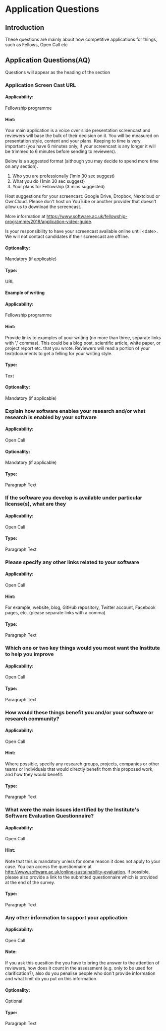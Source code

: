 # Application Questions

## Introduction
These questions are mainly about how competitive applications for things, such as Fellows, Open Call etc

## Application Questions(AQ)
Questions will appear as the heading of the section

### Application Screen Cast URL

#### Applicability:
Fellowship programme

#### Hint:

Your main application is a voice over slide presentation screencast and reviewers will base the bulk of their decision on it. You will be measured on presentation style, content and your plans. Keeping to time is very important (you have 6 minutes only, if your screencast is any longer it will be trimmed to 6 minutes before sending to reviewers). 

Below is a suggested format (although you may decide to spend more time on any section).
 
1) Who you are professionally (1min 30 sec suggest)
2) What you do (1min 30 sec suggest)
3) Your plans for Fellowship (3 mins suggested)

Host suggestions for your screencast: Google Drive, Dropbox, Nextcloud or OwnCloud. Please don't host on YouTube or another provider that doesn't allow us to download the screencast.

More information at https://www.software.ac.uk/fellowship-programme/2018/application-video-guide.

Is your responsibility to have your screencast available online until \<date\>. We will not contact candidates if their screencast are offline.

#### Optionality:
Mandatory (if applicable)

#### Type:
URL

#### Example of writing

#### Applicability:
Fellowship programme

#### Hint:
Provide links to examples of your writing (no more than three, separate links with ',' commas). This could be a blog post, scientific article, white paper,  or project report etc. that you wrote. Reviewers will read a portion of your text/documents to get a felling for your writing style.

#### Type:
Text

#### Optionality:
Mandatory (if applicable)


### Explain how software enables your research and/or what research is enabled by your software

#### Applicability: 
Open Call

#### Optionality:
Mandatory (if applicable)

#### Type:
Paragraph Text

### If the software you develop is available under particular license(s), what are they

#### Applicability:
Open Call

#### Type:
Paragraph Text

### Please specify any other links related to your software 

#### Applicability:
Open Call

#### Hint:
For example, website, blog, GitHub repository, Twitter account, Facebook pages, etc. (please separate links with a comma)

#### Type:
Paragraph Text

### Which one or two key things would you most want the Institute to help you improve

#### Applicability:
Open Call

#### Type:
Paragraph Text

### How would these things benefit you and/or your software or research community?

#### Applicability:
Open Call

#### Hint:
Where possible, specify any research groups, projects, companies or other teams or individuals that would directly benefit from this proposed work, and how they would benefit.

#### Type:
Paragraph Text

### What were the main issues identified by the Institute's Software Evaluation Questionnaire?

#### Applicability:
Open Call

#### Hint:
Note that this is mandatory unless for some reason it does not apply to your case. You can access the questionnaire at http://www.software.ac.uk/online-sustainability-evaluation. If possible, please also provide a link to the submitted questionnaire which is provided at the end of the survey.

#### Type:
Paragraph Text

### Any other information to support your application

#### Applicability:
Open Call

#### Note:
If you ask this quesition the you have to bring the answer to the attention of reviewers, how does it count in the assessment (e.g. only to be used for clarification?), also do you penalise people who don't provide information and what limit do you put on this information.

#### Optionality:
Optional

#### Type:
Paragraph Text


